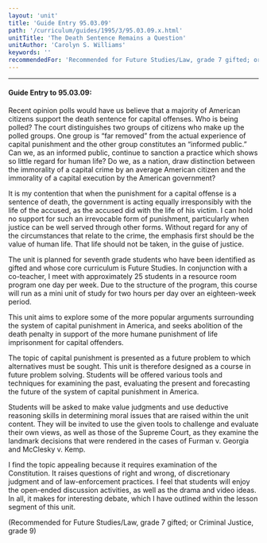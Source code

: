 ```yaml
---
layout: 'unit'
title: 'Guide Entry 95.03.09'
path: '/curriculum/guides/1995/3/95.03.09.x.html'
unitTitle: 'The Death Sentence Remains a Question'
unitAuthor: 'Carolyn S. Williams'
keywords: ''
recommendedFor: 'Recommended for Future Studies/Law, grade 7 gifted; or Criminal Justice, grade 9'
---
```


<body>
<hr/>
 <h4>
  Guide Entry to 95.03.09:
 </h4>
 Recent opinion polls would have us believe that a majority of American citizens support the death sentence for capital offenses. Who is being polled? The court distinguishes two groups of citizens who make up the polled groups. One group is “far removed” from the actual experience of capital punishment and the other group constitutes an “informed public.” Can we, as an informed public, continue to sanction a practice which shows so little regard for human life? Do we, as a nation, draw distinction between the immorality of a capital crime by an average American citizen and the immorality of a capital execution by the American government?
 <p>
  It is my contention that when the punishment for a capital offense is a sentence of death, the government is acting equally irresponsibly with the life of the accused, as the accused did with the life of his victim. I can hold no support for such an irrevocable form of punishment, particularly when justice can be well served through other forms. Without regard for any of the circumstances that relate to the crime, the emphasis first should be the value of human life. That life should not be taken, in the guise of justice.
 </p>
 <p>
  The unit is planned for seventh grade students who have been identified as gifted and whose core curriculum is Future Studies. In conjunction with a co-teacher, I meet with approximately 25 students in a resource room program one day per week. Due to the structure of the program, this course will run as a mini unit of study for two hours per day over an eighteen-week period.
 </p>
 <p>
  This unit aims to explore some of the more popular arguments surrounding the system of capital punishment in America, and seeks abolition of the death penalty in support of the more humane punishment of life imprisonment for capital offenders.
 </p>
 <p>
  The topic of capital punishment is presented as a future problem to which alternatives must be sought. This unit is therefore designed as a course in future problem solving. Students will be offered various tools and techniques for examining the past, evaluating the present and forecasting the future of the system of capital punishment in America.
 </p>
 <p>
  Students will be asked to make value judgments and use deductive reasoning skills in determining moral issues that are raised within the unit content. They will be invited to use the given tools to challenge and evaluate their own views, as well as those of the Supreme Court, as they examine the landmark decisions that were rendered in the cases of Furman v. Georgia and McClesky v. Kemp.
 </p>
 <p>
  I find the topic appealing because it requires examination of the Constitution. It raises questions of right and wrong, of discretionary judgment and of law-enforcement practices. I feel that students will enjoy the open-ended discussion activities, as well as the drama and video ideas. In all, it makes for interesting debate, which I have outlined within the lesson segment of this unit.
 </p>
 <p>
  (Recommended for Future Studies/Law, grade 7 gifted; or Criminal Justice, grade 9)
 </p>

</body>

